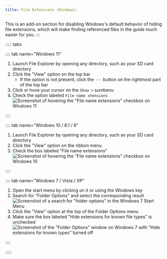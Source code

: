 ```yaml
---
title: File Extensions (Windows)
---
```


This is an add-on section for disabling Windows's default behavior of hiding file extensions, which will make finding referenced files in the guide much easier for you.
:::

::::: tabs

:::: tab name="Windows 11"

1. Launch File Explorer by opening any directory, such as your SD card directory
1. Click the "View" option on the top bar
   - If the option is not present, click the `···` button on the rightmost part of the top bar 
3. Click or hove your cursor on the `Show >` sumbenu
4. Check the option labeled `File name xtensions`
   ![Screenshot of hovering the "File name extensions" checkbox on Windows 11](/assets/images/windows-11-file-extensions.png)
   
::::
   
:::: tab name="Windows 10 / 8.1 / 8"

1. Launch File Explorer by opening any directory, such as your SD card directory
1. Click the "View" option on the ribbon menu
1. Check the box labeled "File name extensions"
   ![Screenshot of hovering the "File name extensions" checkbox on Windows 10](/assets/images/windows-10-file-extensions.png)
   
::::

:::: tab name="Windows 7 / Vista / XP"

1. Open the start menu by clicking on it or using the Windows key
1. Search for "Folder Options" and select the corresponding result
   ![Screenshot of a search for "folder options" in the Windows 7 Start Menu](/assets/images/windows-7-folder-options-start-menu.png)
1. Click the "View" option at the top of the Folder Options menu
1. Make sure the box labeled "Hide extensions for known file types" is unchecked
   ![Screenshot of the "Folder Options" window on Windows 7 with "Hide extensions for known types" turned off](/assets/images/windows-7-folder-options.png)

::::

:::::
